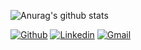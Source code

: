 ![Anurag's github stats](https://github-readme-stats.vercel.app/api?username=AdrianAntico)


<!-- Your badges
You can use the website to generate badges: https://shields.io/
-->

[![Github](https://img.shields.io/badge/-Github-000?style=flat&logo=Github&logoColor=white)](https://github.com/AdrianAntico)
[![Linkedin](https://img.shields.io/badge/-LinkedIn-blue?style=flat&logo=Linkedin&logoColor=white)](https://www.linkedin.com/in/adrian-antico/)
[![Gmail](https://img.shields.io/badge/-Gmail-c14438?style=flat&logo=Gmail&logoColor=white)](mailto:Adrian.Antico@yandex.com)
